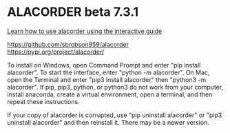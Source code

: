 # ALACORDER beta 7.3.1

[Learn how to use alacorder using the interactive guide](https://mybinder.org/v2/gh/sbrobson959/alacorder/6f1624f1c296bb77c61c6fd0c5a9243cbfb30541?urlpath=lab%2Ftree%2Findex.ipynb)

https://github.com/sbrobson959/alacorder
https://pypi.org/project/alacorder/

To install on Windows, open Command Prompt and enter "pip install alacorder". To start the interface, enter "python -m alacorder". On Mac, open the Terminal and enter "pip3 install alacorder" then "python3 -m alacorder". If pip, pip3, python, or python3 do not work from your computer, install anaconda, create a virtual environment, open a terminal, and then repeat these instructions.

If your copy of alacorder is corrupted, use "pip uninstall alacorder" or "pip3 uninstall alacorder" and then reinstall it. There may be a newer version.
